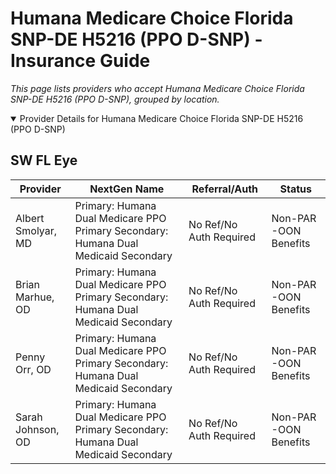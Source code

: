 # Humana Medicare Choice Florida SNP-DE H5216 (PPO D-SNP) - Insurance Guide

*This page lists providers who accept Humana Medicare Choice Florida SNP-DE H5216 (PPO D-SNP), grouped by location.*

<details open><summary>Provider Details for Humana Medicare Choice Florida SNP-DE H5216 (PPO D-SNP)</summary>

## SW FL Eye

| Provider | NextGen Name | Referral/Auth | Status |
|----------|-------------|--------------|--------|
| Albert Smolyar, MD | Primary: Humana Dual Medicare PPO Primary                                                 Secondary: Humana Dual Medicaid Secondary | No Ref/No Auth Required | Non-PAR -OON Benefits |
| Brian Marhue, OD | Primary: Humana Dual Medicare PPO Primary                                                 Secondary: Humana Dual Medicaid Secondary | No Ref/No Auth Required | Non-PAR -OON Benefits |
| Penny Orr, OD | Primary: Humana Dual Medicare PPO Primary                                                 Secondary: Humana Dual Medicaid Secondary | No Ref/No Auth Required | Non-PAR -OON Benefits |
| Sarah Johnson, OD | Primary: Humana Dual Medicare PPO Primary                                                 Secondary: Humana Dual Medicaid Secondary | No Ref/No Auth Required | Non-PAR -OON Benefits |

</details>

